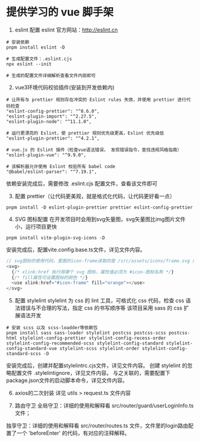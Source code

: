 # 提供学习的 vue 脚手架

1. eslint 配置
eslint 官方网站：http://eslint.cn

```shell
# 安装依赖
pnpm install eslint -D

# 生成配置文件：.eslint.cjs
npx eslint --init

# 生成的配置文件详细解析查看文件内部即可
```

2. vue3环境代码校验插件(安装到开发依赖内)
```shell
# 让所有与 prettier 规则存在冲突的 Eslint rules 失效，并使用 prettier 进行代码检查
"eslint-config-prettier": "^8.6.0",
"eslint-plugin-import": "^2.27.5",
"eslint-plugin-node": "^11.1.0",

# 运行更漂亮的 Eslint，使 prettier 规则优先级更高，Eslint 优先级低
"eslint-plugin-prettier": "^4.2.1",

# vue.js 的 Eslint 插件（检查vue语法错误， 发现错误指令，查找违规风格指南）
"eslint-plugin-vue": "^9.9.0",

# 该解析器允许使用 Eslint 校验所有 babel code
"@babel/eslint-parser": "^7.19.1",
```
依赖安装完成后，需要修改 .eslint.cjs 配置文件，查看该文件即可

3. 配置 prettier（让代码更美观，就是格式化代码，让代码更好看一点）
```shell
pnpm install -D eslint-plugin-prettier prettier eslint-config-prettier
```

4. SVG 图标配置
在开发项目时会用到svg矢量图，svg矢量图比img图片文件小，运行项目更快

```shell
pnpm install vite-plugin-svg-icons -D
```
安装完成后，配置vite.config.base.ts文件，详见文件内容。

```javascript
// svg图标的使用代码，里面的icon-frame读取的是 /src/assets/icons/frame.svg 图标文件
<svg>
  {/* xlink:href 执行用哪个 svg 图标，属性值必须为 #icon-图标名称 */}
  {/* fill属性可设置图标的颜色 */}
  <use xlink:href="#icon-frame" fill="orange"></use>
</svg>
```

5. 配置 stylelint
stylelint 为 css 的 lint 工具，可格式化 css 代码，检查 css 语法错误与不合理的写法，指定 css 的书写顺序等
该项目采用 sass 的 css 扩展语法开发

```shell
# 安装 scss 以及 scss-loadder等依赖包
pnpm install sass sass-loader stylelint postcss postcss-scss postcss-html stylelint-config-prettier stylelint-config-recess-order stylelint-config-recommended-scss stylelint-config-standard stylelint-config-standard-vue stylelint-scss stylelint-order stylelint-config-standard-scss -D
```
安装完成后，创建并配置stylelintrc.cjs文件，详见文件内容。
创建 stylelint 的忽略配置文件 .stylelintignore，详见文件内容。
与之关联的，需要配置下package.json文件的启动脚本命令，详见文件内容。

6. axios的二次封装
详见 utils > request.ts 文件内容

7. 路由守卫
全局守卫：详细的使用和解释看 src/router/guard/userLoginInfo.ts 文件；

独享守卫：详细的使用和解释看 src/router/routes.ts 文件，文件里的login路由配置了一个 'beforeEnter' 的代码，有对应的注释解释。
